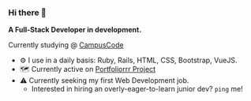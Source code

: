 ### Hi there 👋

**A Full-Stack Developer in development.**

Currently studying @ [CampusCode](https://www.campuscode.com.br/)

- ⚙️ I use in a daily basis: Ruby, Rails, HTML, CSS, Bootstrap, VueJS.
- 🗺️ Currently active on [Portfoliorrr Project](https://github.com/TreinaDev/td11-portfoliorrr)
- ⚠️ Currently seeking my first Web Development job.
  - Interested in hiring an overly-eager-to-learn junior dev? `ping` me!
<!--
**eliseuramos93/eliseuramos93** is a ✨ _special_ ✨ repository because its `README.md` (this file) appears on your GitHub profile.

Here are some ideas to get you started:

- 🔭 I’m currently working on ...
- 🌱 I’m currently learning ...
- 👯 I’m looking to collaborate on ...
- 🤔 I’m looking for help with ...
- 💬 Ask me about ...
- 📫 How to reach me: ...
- 😄 Pronouns: ...
- ⚡ Fun fact: ...
-->
